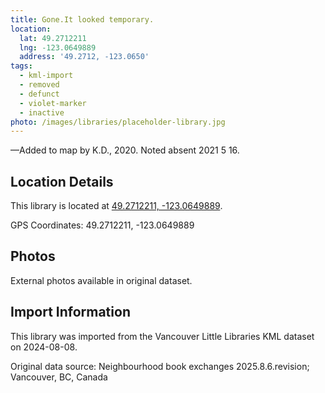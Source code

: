 ```yaml
---
title: Gone.It looked temporary.
location:
  lat: 49.2712211
  lng: -123.0649889
  address: '49.2712, -123.0650'
tags:
  - kml-import
  - removed
  - defunct
  - violet-marker
  - inactive
photo: /images/libraries/placeholder-library.jpg
---
```

—Added to map by K.D., 2020.
Noted absent 2021 5 16.

## Location Details

This library is located at [49.2712211, -123.0649889](https://www.google.com/maps?q=49.2712211,-123.0649889).

GPS Coordinates: 49.2712211, -123.0649889

## Photos

External photos available in original dataset.

## Import Information

This library was imported from the Vancouver Little Libraries KML dataset on 2024-08-08.

Original data source: Neighbourhood book exchanges 2025.8.6.revision; Vancouver, BC, Canada
